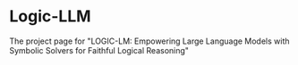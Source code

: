 # Logic-LLM
The project page for "LOGIC-LM: Empowering Large Language Models with Symbolic Solvers for Faithful Logical Reasoning"
